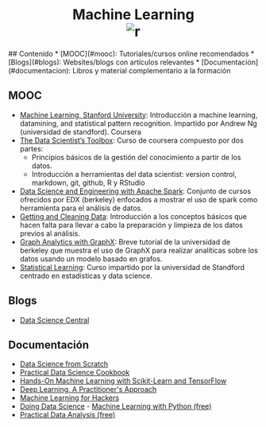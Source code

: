 <h1 align="center">
<b>Machine Learning</b><br>	
	<img src="https://d3njjcbhbojbot.cloudfront.net/api/utilities/v1/imageproxy/https://coursera.s3.amazonaws.com/topics/ml/large-icon.png" alt="r">
	<br>
</h1>
## Contenido
* [MOOC](#mooc): Tutoriales/cursos online recomendados
* [Blogs](#blogs): Websites/blogs con artículos relevantes
* [Documentación](#documentacion): Libros y material complementario a la formación

## MOOC
- [Machine Learning, Stanford University](https://www.coursera.org/learn/machine-learning): Introducción a machine learning, datamining, and statistical pattern recognition. Impartido por Andrew Ng (universidad de standford). Coursera
- [The Data Scientist’s Toolbox](https://www.coursera.org/learn/data-scientists-tools): Curso de coursera compuesto por dos partes: 
  - Principios básicos de la gestión del conocimiento a partir de los datos.
  - Introducción a herramientas del data scientist: version control, markdown,
	git, github, R y RStudio
- [Data Science and Engineering with Apache Spark](https://www.edx.org/xseries/data-science-engineering-apacher-sparktm): Conjunto de cursos ofrecidos por EDX (berkeley) enfocados
a mostrar el uso de spark como herramienta para el análisis de datos.
- [Getting and Cleaning Data](https://www.coursera.org/learn/data-cleaning): Introducción a los conceptos básicos que hacen falta
para llevar a cabo la preparación y limpieza de los datos previos al análisis.
- [Graph Analytics with GraphX](http://ampcamp.berkeley.edu/big-data-mini-course/graph-analytics-with-graphx.html): Breve tutorial de la universidad de berkeley que muestra el uso de GraphX
para realizar analíticas sobre los datos usando un modelo basado en grafos.
- [Statistical Learning](http://online.stanford.edu/course/statistical-learning-self-paced): Curso impartido por la universidad de Standford centrado en estadísticas y data science.

## Blogs
- [Data Science Central](http://www.datasciencecentral.com/)

## Documentación
- [Data Science from Scratch](http://shop.oreilly.com/product/0636920033400.do)
- [Practical Data Science Cookbook](http://shop.oreilly.com/product/9781783980246.do)
- [Hands-On Machine Learning with Scikit-Learn and TensorFlow](http://shop.oreilly.com/product/0636920052289.do)
- [Deep Learning. A Practitioner's Approach](http://shop.oreilly.com/product/0636920035343.do)
- [Machine Learning for Hackers](http://shop.oreilly.com/product/0636920018483.do)
- [Doing Data Science](http://shop.oreilly.com/product/0636920028529.do)
- [Machine Learning with Python (free)](https://www.packtpub.com/packt/free-ebook/python-machine-learning-algorithms/?utm_source=kdnuggets&utm_medium=referral&utm_campaign=freeebook)
- [Practical Data Analysis (free)](https://www.packtpub.com/packt/free-ebook/practical-data-analysis/?utm_source=kdnuggets&utm_medium=referral&utm_campaign=freeebook)
